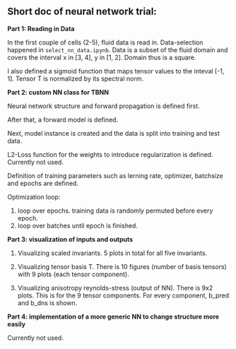 ## Short doc of neural network trial:

**Part 1: Reading in Data**

In the first couple of cells (2-5), fluid data is read in. Data-selection happened in `select_nn_data.ipynb`.
Data is a subset of the fluid domain and covers the interval x in [3, 4], y in [1, 2]. Domain thus is a square.

I also defined a sigmoid function that maps tensor values to the inteval [-1, 1]. Tensor T is normalized by its spectral norm.

**Part 2: custom NN class for TBNN**

Neural network structure and forward propagation is defined first.

After that, a forward model is defined.

Next, model instance is created and the data is split into training and test data.

L2-Loss function for the weights to introduce regularization is defined. Currently not used.

Definition of training parameters such as lerning rate, optimizer, batchsize and epochs are defined.

Optimization loop:
1. loop over epochs. training data is randomly permuted before every epoch.
2. loop over batches until epoch is finished.

**Part 3: visualization of inputs and outputs**

1. Visualizing scaled invariants. 5 plots in total for all five invariants.

2. Visualizing tensor basis T. There is 10 figures (number of basis tensors) with 9 plots (each tensor component).

3. Visualizing anisotropy reynolds-stress (output of NN). There is 9x2 plots.
This is for the 9 tensor components. For every component, b_pred and b_dns is shown.

**Part 4: implementation of a more generic NN to change structure more easily**

Currently not used.